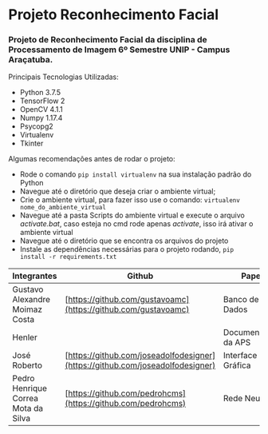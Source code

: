 # Projeto Reconhecimento Facial

### Projeto de Reconhecimento Facial da disciplina de Processamento de Imagem 6º Semestre UNIP - Campus Araçatuba.
Principais Tecnologias Utilizadas:
* Python 3.7.5
* TensorFlow 2
* OpenCV 4.1.1
* Numpy 1.17.4
* Psycopg2
* Virtualenv
* Tkinter

Algumas recomendações antes de rodar o projeto:
* Rode o comando `pip install virtualenv` na sua instalação padrão do Python
* Navegue até o diretório que deseja criar o ambiente virtual;
*  Crie o ambiente virtual, para fazer isso use o comando: `virtualenv nome_do_ambiente_virtual`
* Navegue até a pasta Scripts do ambiente virtual e execute o arquivo *activate.bat*, caso esteja no cmd rode apenas *activate*, isso irá ativar o ambiente virtual
* Navegue até o diretório que se encontra os arquivos do projeto
* Instale as dependências necessárias para o projeto rodando, `pip install -r requirements.txt`

| Integrantes | Github | Papel |
|--|--|--|
| Gustavo Alexandre Moimaz Costa | [https://github.com/gustavoamc](https://github.com/gustavoamc) | Banco de Dados |
| Henler |  | Documentação da APS |
| José Roberto  | [https://github.com/joseadolfodesigner](https://github.com/joseadolfodesigner) | Interface Gráfica |
| Pedro Henrique Correa Mota da Silva | [https://github.com/pedrohcms](https://github.com/pedrohcms) | Rede Neural |